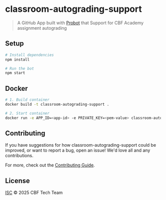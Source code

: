 # classroom-autograding-support

> A GitHub App built with [Probot](https://github.com/probot/probot) that Support for CBF Academy assignment autograding

## Setup

```sh
# Install dependencies
npm install

# Run the bot
npm start
```

## Docker

```sh
# 1. Build container
docker build -t classroom-autograding-support .

# 2. Start container
docker run -e APP_ID=<app-id> -e PRIVATE_KEY=<pem-value> classroom-autograding-support
```

## Contributing

If you have suggestions for how classroom-autograding-support could be improved, or want to report a bug, open an issue! We'd love all and any contributions.

For more, check out the [Contributing Guide](CONTRIBUTING.md).

## License

[ISC](LICENSE) © 2025 CBF Tech Team
